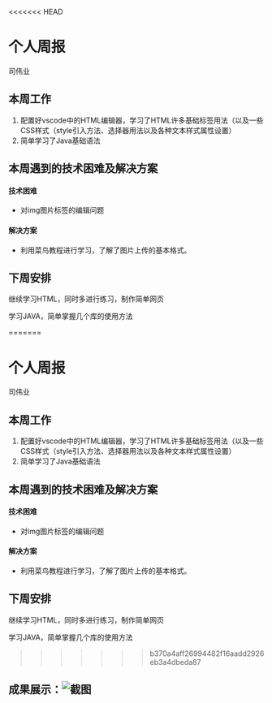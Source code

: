 <<<<<<< HEAD
# 个人周报

司伟业

## 本周工作

1. 配置好vscode中的HTML编辑器，学习了HTML许多基础标签用法（以及一些CSS样式（style引入方法、选择器用法以及各种文本样式属性设置）
2. 简单学习了Java基础语法

## 本周遇到的技术困难及解决方案

#### 技术困难

* 对img图片标签的编辑问题

#### 解决方案

* 利用菜鸟教程进行学习，了解了图片上传的基本格式。

## 下周安排

继续学习HTML，同时多进行练习，制作简单网页

学习JAVA，简单掌握几个库的使用方法

=======
# 个人周报

司伟业

## 本周工作

1. 配置好vscode中的HTML编辑器，学习了HTML许多基础标签用法（以及一些CSS样式（style引入方法、选择器用法以及各种文本样式属性设置）
2. 简单学习了Java基础语法

## 本周遇到的技术困难及解决方案

#### 技术困难

* 对img图片标签的编辑问题

#### 解决方案

* 利用菜鸟教程进行学习，了解了图片上传的基本格式。

## 下周安排

继续学习HTML，同时多进行练习，制作简单网页

学习JAVA，简单掌握几个库的使用方法

>>>>>>> b370a4aff26994482f16aadd2926eb3a4dbeda87
## 成果展示：![截图](C:\Users\JD\Desktop\司伟业\截图.png)